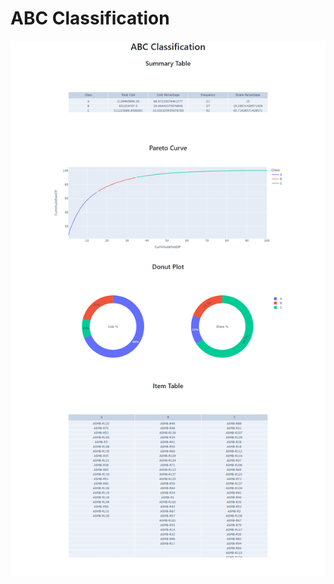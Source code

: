 # ABC Classification
<img src = 'https://github.com/Kalra-M/Misc/blob/main/ABCClassification_IM/screenshot.png'>
